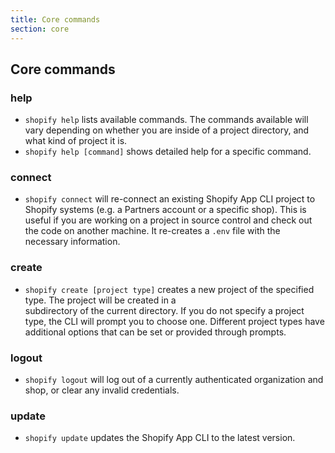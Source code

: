 ```yaml
---
title: Core commands
section: core
---
```


## Core commands

### help

- `shopify help` lists available commands. The commands available will vary depending on whether you are inside of a project 
  directory, and what kind of project it is.
- `shopify help [command]` shows detailed help for a specific command.

### connect

- `shopify connect` will re-connect an existing Shopify App CLI project to Shopify systems (e.g. a Partners account or
  a specific shop). This is useful if you are working on a project in source control and check out the code on another
  machine. It re-creates a `.env` file with the necessary information.

### create

- `shopify create [project type]` creates a new project of the specified type. The project will be created in a  
  subdirectory of the current directory. If you do not specify a project type, the CLI will prompt you to choose one. 
  Different project types have additional options that can be set or provided through prompts.

### logout

- `shopify logout` will log out of a currently authenticated organization and shop, or clear any invalid credentials.

### update

- `shopify update` updates the Shopify App CLI to the latest version.

